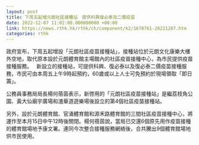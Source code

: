 ```yaml
---
layout: post
title: 下周五起增元朗社區接種站　提供科興復必泰及二價疫苗
date: 2022-12-07 11:02:08.000000000 +08:00
link: https://news.rthk.hk/rthk/ch/component/k2/1678761-20221207.htm
categories: rthk
---
```


政府宣布，下周五起增設「元朗社區疫苗接種站」，接種站位於元朗文化康樂大樓外空地，取代原本設於元朗體育館主場館內的社區疫苗接種中心，為市民提供疫苗接種服務。
 
新設立的接種站，可提供科興、復必泰以及復必泰二價疫苗接種服務，市民可由本周五上午9時起預約，60歲或以上人士可免預約於現場領取「即日籌」。

公務員事務局局長楊何蓓茵表示，新啓用的「元朗社區疫苗接種站」是繼荔枝角公園、黃大仙廟宇廣場和渣華道遊樂場後設立的第4個社區疫苗接種站。

另外，設於元朗體育館、官涌體育館和源禾路體育館的三間社區疫苗接種中心，將運作至本月15日中午12時後關閉。楊何蓓茵說，當局已交還6個原先用作疫苗接種的體育館場地予康文署。連同今次整合接種服務網絡後，合共騰出9個體育館場地供市民使用。
